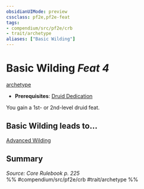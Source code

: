 ```yaml
---
obsidianUIMode: preview
cssclass: pf2e,pf2e-feat
tags:
- compendium/src/pf2e/crb
- trait/archetype
aliases: ["Basic Wilding"]
---
```

# Basic Wilding  *Feat 4*  
[archetype](../../rules/traits/archetype.md)  

- **Prerequisites**: [Druid Dedication](druid-dedication.md)

You gain a 1st- or 2nd-level druid feat.

## Basic Wilding leads to...

[Advanced Wilding](advanced-wilding.md)

## Summary

*Source: Core Rulebook p. 225*  
%% #compendium/src/pf2e/crb #trait/archetype %%
